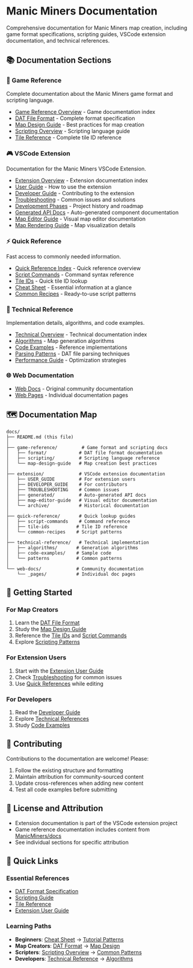 # Manic Miners Documentation

Comprehensive documentation for Manic Miners map creation, including game format specifications, scripting guides, VSCode extension documentation, and technical references.

## 📚 Documentation Sections

### 🎯 Game Reference
Complete documentation about the Manic Miners game format and scripting language.
- [Game Reference Overview](game-reference/README.md) - Game documentation index
- [DAT File Format](game-reference/DAT_FORMAT.md) - Complete format specification
- [Map Design Guide](game-reference/map-design-guide.md) - Best practices for map creation
- [Scripting Overview](game-reference/scripting/overview.md) - Scripting language guide
- [Tile Reference](game-reference/format/tile-reference.md) - Complete tile ID reference

### 🎮 VSCode Extension
Documentation for the Manic Miners VSCode Extension.
- [Extension Overview](extension/README.md) - Extension documentation index
- [User Guide](extension/USER_GUIDE.md) - How to use the extension
- [Developer Guide](extension/DEVELOPER_GUIDE.md) - Contributing to the extension
- [Troubleshooting](extension/TROUBLESHOOTING.md) - Common issues and solutions
- [Development Phases](extension/DEVELOPMENT_PHASES.md) - Project history and roadmap
- [Generated API Docs](extension/generated/) - Auto-generated component documentation
- [Map Editor Guide](extension/map-editor-guide.md) - Visual map editor documentation
- [Map Rendering Guide](extension/map-rendering-guide.md) - Map visualization details

### ⚡ Quick Reference
Fast access to commonly needed information.
- [Quick Reference Index](quick-reference/README.md) - Quick reference overview
- [Script Commands](quick-reference/script-commands.md) - Command syntax reference
- [Tile IDs](quick-reference/tile-ids.md) - Quick tile ID lookup
- [Cheat Sheet](quick-reference/cheat-sheet.md) - Essential information at a glance
- [Common Recipes](quick-reference/common-recipes.md) - Ready-to-use script patterns

### 🔧 Technical Reference
Implementation details, algorithms, and code examples.
- [Technical Overview](technical-reference/README.md) - Technical documentation index
- [Algorithms](technical-reference/algorithms/README.md) - Map generation algorithms
- [Code Examples](technical-reference/code-examples/README.md) - Reference implementations
- [Parsing Patterns](technical-reference/parsing-patterns.md) - DAT file parsing techniques
- [Performance Guide](technical-reference/performance.md) - Optimization strategies

### 🌐 Web Documentation
- [Web Docs](web-docs/README.md) - Original community documentation
- [Web Pages](web-docs/_pages/README.md) - Individual documentation pages

## 🗺️ Documentation Map

```
docs/
├── README.md (this file)
│
├── game-reference/         # Game format and scripting docs
│   ├── format/            # DAT file format documentation
│   ├── scripting/         # Scripting language reference
│   └── map-design-guide   # Map creation best practices
│
├── extension/             # VSCode extension documentation
│   ├── USER_GUIDE         # For extension users
│   ├── DEVELOPER_GUIDE    # For contributors
│   ├── TROUBLESHOOTING    # Common issues
│   ├── generated/         # Auto-generated API docs
│   ├── map-editor-guide   # Visual editor documentation
│   └── archive/           # Historical documentation
│
├── quick-reference/       # Quick lookup guides
│   ├── script-commands    # Command reference
│   ├── tile-ids          # Tile ID reference
│   └── common-recipes    # Script patterns
│
├── technical-reference/   # Technical implementation
│   ├── algorithms/       # Generation algorithms
│   ├── code-examples/    # Sample code
│   └── patterns          # Common patterns
│
└── web-docs/             # Community documentation
    └── _pages/           # Individual doc pages
```

## 🚀 Getting Started

### For Map Creators
1. Learn the [DAT File Format](game-reference/DAT_FORMAT.md)
2. Study the [Map Design Guide](game-reference/map-design-guide.md)
3. Reference the [Tile IDs](quick-reference/tile-ids.md) and [Script Commands](quick-reference/script-commands.md)
4. Explore [Scripting Patterns](game-reference/scripting/patterns/README.md)

### For Extension Users
1. Start with the [Extension User Guide](extension/USER_GUIDE.md)
2. Check [Troubleshooting](extension/TROUBLESHOOTING.md) for common issues
3. Use [Quick References](quick-reference/README.md) while editing

### For Developers
1. Read the [Developer Guide](extension/DEVELOPER_GUIDE.md)
2. Explore [Technical References](technical-reference/README.md)
3. Study [Code Examples](technical-reference/code-examples/README.md)

## 🤝 Contributing

Contributions to the documentation are welcome! Please:
1. Follow the existing structure and formatting
2. Maintain attribution for community-sourced content
3. Update cross-references when adding new content
4. Test all code examples before submitting

## 📄 License and Attribution

- Extension documentation is part of the VSCode extension project
- Game reference documentation includes content from [ManicMiners/docs](https://github.com/ManicMiners/docs)
- See individual sections for specific attribution

## 🔗 Quick Links

### Essential References
- [DAT Format Specification](game-reference/DAT_FORMAT.md)
- [Scripting Guide](game-reference/scripting/overview.md)
- [Tile Reference](game-reference/format/tile-reference.md)
- [Extension User Guide](extension/USER_GUIDE.md)

### Learning Paths
- **Beginners**: [Cheat Sheet](quick-reference/cheat-sheet.md) → [Tutorial Patterns](game-reference/scripting/patterns/tutorial-patterns.md)
- **Map Creators**: [DAT Format](game-reference/DAT_FORMAT.md) → [Map Design](game-reference/map-design-guide.md)
- **Scripters**: [Scripting Overview](game-reference/scripting/overview.md) → [Common Patterns](game-reference/scripting/patterns/common-patterns.md)
- **Developers**: [Technical Reference](technical-reference/README.md) → [Algorithms](technical-reference/algorithms/README.md)